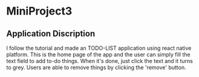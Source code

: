 # MiniProject3
## Application Discription
I follow the tutorial and made an TODO-LIST application using react native platform. 
This is the home page of the app and the user can simply fill the text field to add to-do things. When it's done, just click the text and it turns to grey. Users are able to remove things by clicking the 'remove' button.
